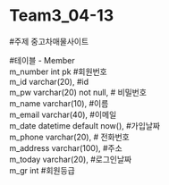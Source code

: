 # Team3_04-13

#주제 중고차매물사이트

#테이블 - Member<br/>
m_number int pk #회원번호<br/>
m_id varchar(20), #id<br/>
m_pw varchar(20) not null, # 비밀번호<br/>
m_name varchar(10), #이름<br/>
m_email varchar(40), #이메일<br/>
m_date datetime default now(), #가입날짜<br/>
m_phone varchar(20), # 전화번호<br/>
m_address varchar(100), #주소<br/>
m_today varchar(20), #로그인날짜<br/>
m_gr int #회원등급<br/>
